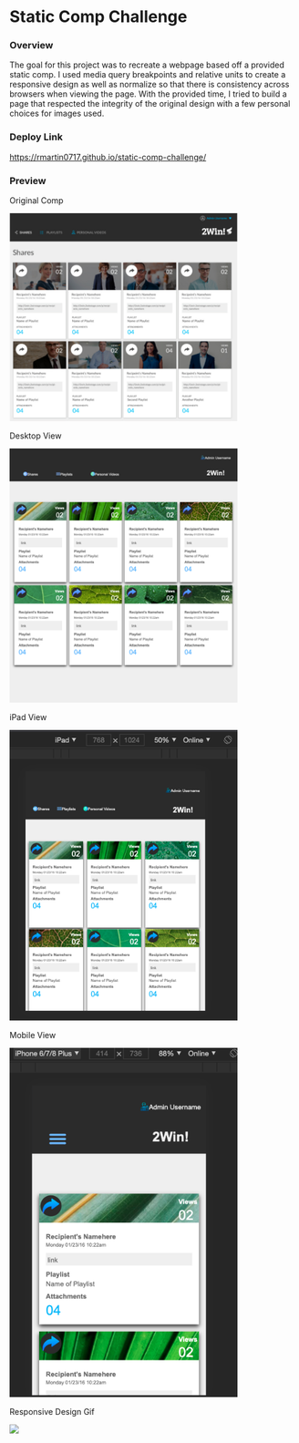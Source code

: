 # Static Comp Challenge

### Overview
The goal for this project was to recreate a webpage based off a provided static comp. I used media query breakpoints and relative units to create a responsive design as well as normalize so that there is consistency across browsers when viewing the page. With the provided time, I tried to build a page that respected the integrity of the original design with a few personal choices for images used.

### Deploy Link
https://rmartin0717.github.io/static-comp-challenge/

### Preview

Original Comp

<img src="./images/static-comp.png" width="400">

Desktop View

<img src="./images/desktop.png" width="400">

iPad View

<img src="./images/ipad.png" width="400">

Mobile View

<img src="./images/mobile.png" width="400">

Responsive Design Gif

<img src="./images/static-comp.gif" width="400">
